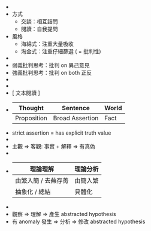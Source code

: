 -
- 方式
	- 交談：相互詰問
	- 閱讀：自我提問
- 風格
	- 海綿式：注重大量吸收
	- 淘金式：注重仔細篩選  ( = 批判性)
-
- 弱義批判思考：批判 on 異己意見
- 強義批判思考：批判 on both 正反
-
-
- [ 文本閱讀 ]
- |Thought|Sentence|World|
  |--|--|--|
  |Proposition|Broad Assertion|Fact|
- strict  assertion = has explicit truth value
-
- 主觀 => 客觀: 事實 + 解釋 => 有真偽
-
- |理論理解|理論分析|
  |--|--|
  |由繁入簡 / 去蕪存菁|由簡入繁|
  |抽象化 / 總結 |具體化|
-
- 觀察 => 理解 => 產生 abstracted hypothesis
- 有 anomaly 發生 => 分析 => 修改 abstracted hypothesis